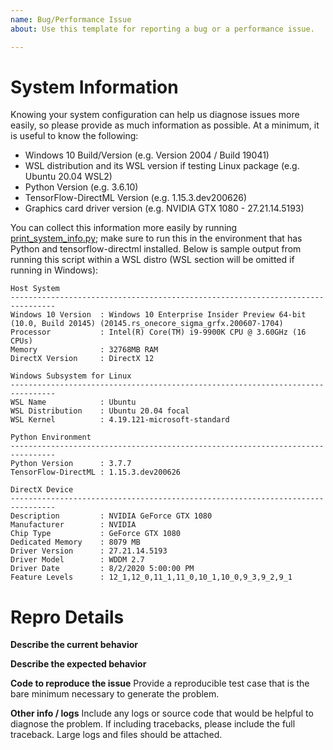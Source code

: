 ```yaml
---
name: Bug/Performance Issue
about: Use this template for reporting a bug or a performance issue.

---
```


# System Information

Knowing your system configuration can help us diagnose issues more easily, so please provide as much information as possible. At a minimum, it is useful to know the following:

- Windows 10 Build/Version (e.g. Version 2004 / Build 19041)
- WSL distribution and its WSL version if testing Linux package (e.g. Ubuntu 20.04 WSL2)
- Python Version (e.g. 3.6.10)
- TensorFlow-DirectML Version (e.g. 1.15.3.dev200626)
- Graphics card driver version (e.g. NVIDIA GTX 1080 - 27.21.14.5193)

You can collect this information more easily by running [print_system_info.py](../../tools/print_system_info.py); make sure to run this in the environment that has Python and tensorflow-directml installed. Below is sample output from running this script within a WSL distro (WSL section will be omitted if running in Windows):

```
Host System
--------------------------------------------------------------------------------
Windows 10 Version  : Windows 10 Enterprise Insider Preview 64-bit (10.0, Build 20145) (20145.rs_onecore_sigma_grfx.200607-1704)
Processor           : Intel(R) Core(TM) i9-9900K CPU @ 3.60GHz (16 CPUs)
Memory              : 32768MB RAM
DirectX Version     : DirectX 12

Windows Subsystem for Linux
--------------------------------------------------------------------------------
WSL Name            : Ubuntu
WSL Distribution    : Ubuntu 20.04 focal
WSL Kernel          : 4.19.121-microsoft-standard

Python Environment
--------------------------------------------------------------------------------
Python Version      : 3.7.7
TensorFlow-DirectML : 1.15.3.dev200626

DirectX Device
--------------------------------------------------------------------------------
Description         : NVIDIA GeForce GTX 1080
Manufacturer        : NVIDIA
Chip Type           : GeForce GTX 1080
Dedicated Memory    : 8079 MB
Driver Version      : 27.21.14.5193
Driver Model        : WDDM 2.7
Driver Date         : 8/2/2020 5:00:00 PM
Feature Levels      : 12_1,12_0,11_1,11_0,10_1,10_0,9_3,9_2,9_1
```

# Repro Details

**Describe the current behavior**

**Describe the expected behavior**

**Code to reproduce the issue**
Provide a reproducible test case that is the bare minimum necessary to generate the problem.

**Other info / logs**
Include any logs or source code that would be helpful to diagnose the problem. If including tracebacks, please include the full traceback. Large logs and files should be attached.
